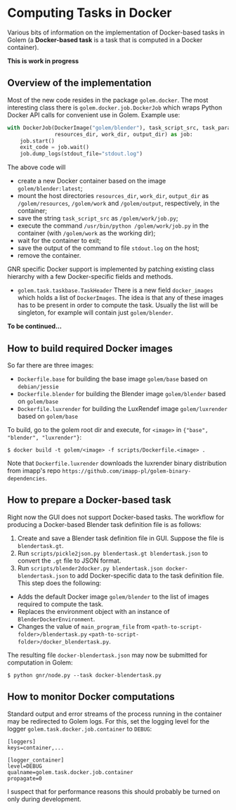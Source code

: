 # Computing Tasks in Docker

Various bits of information on the implementation of Docker-based tasks in Golem (a **Docker-based task** is a task that is computed in a Docker container).

**This is work in progress**

## Overview of the implementation

Most of the new code resides in the package `golem.docker`. The most interesting class there is `golem.docker.job.DockerJob` which wraps Python Docker API calls for convenient use in Golem. Example use:

```python
with DockerJob(DockerImage("golem/blender"), task_script_src, task_params,
               resources_dir, work_dir, output_dir) as job:
    job.start()
    exit_code = job.wait()
    job.dump_logs(stdout_file="stdout.log")
```

The above code will 

* create a new Docker container based on the image `golem/blender:latest`;
* mount the host directories `resources_dir`, `work_dir`, `output_dir` as `/golem/resources`, `/golem/work` and `/golem/output`, respectively, in the container;
* save the string `task_script_src` as `/golem/work/job.py`;
* execute the command `/usr/bin/python /golem/work/job.py` in the container (with `/golem/work` as the working dir);
* wait for the container to exit;
* save the output of the command to file `stdout.log` on the host;
* remove the container.

GNR specific Docker support is implemented by patching existing class hierarchy with a few Docker-specific fields and methods.

* `golem.task.taskbase.TaskHeader`
There is a new field `docker_images` which holds a list of `DockerImages`. The idea is that any of these images has to be present in order to compute the task. Usually the list will be singleton, for example will contain just `golem/blender`.


**To be continued...**

## How to build required Docker images

So far there are three images:

* `Dockerfile.base` for building the base image `golem/base` based on `debian/jessie`
* `Dockerfile.blender` for building the Blender image `golem/blender` based on `golem/base`
* `Dockerfile.luxrender` for building the LuxRendef image `golem/luxrender` based on `golem/base`

To build, go to the golem root dir and execute, for `<image>` in `{"base", "blender", "luxrender"}`:
```
$ docker build -t golem/<image> -f scripts/Dockerfile.<image> .
```

Note that `Dockerfile.luxrender` downloads the luxrender binary distribution from imapp's repo 
`https://github.com/imapp-pl/golem-binary-dependencies`.

## How to prepare a Docker-based task

Right now the GUI does not support Docker-based tasks. The workflow for producing a Docker-based Blender task definition file is as follows:

1. Create and save a Blender task definition file in GUI. Suppose the file is `blendertask.gt`.
2. Run `scripts/pickle2json.py blendertask.gt blendertask.json` to convert the `.gt` file to JSON format.
3. Run `scripts/blender2docker.py blendertask.json docker-blendertask.json` to add Docker-specific data to the task definition file. This step does the following:

  * Adds the default Docker image `golem/blender` to the list of images required to compute the task.
  * Replaces the environment object with an instance of `BlenderDockerEnvironment`.
  * Changes the value of `main_program_file` from `<path-to-script-folder>/blendertask.py` `<path-to-script-folder>/docker_blendertask.py`.

The resulting file `docker-blendertask.json` may now be submitted for computation in Golem:

```
$ python gnr/node.py --task docker-blendertask.py
```

## How to monitor Docker computations

Standard output and error streams of the process running in the container may be redirected to Golem logs.
For this, set the logging level for the logger `golem.task.docker.job.container` to `DEBUG`:
```
[loggers]
keys=container,...

[logger_container]
level=DEBUG
qualname=golem.task.docker.job.container
propagate=0
```
I suspect that for performance reasons this should probably be turned on only during development.




